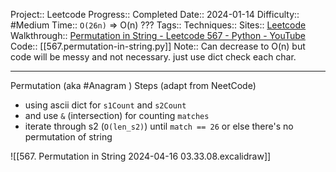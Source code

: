 Project:: Leetcode
Progress:: Completed
Date:: 2024-01-14
Difficulty:: #Medium 
Time:: `O(26n)` => O(n) ???
Tags:: 
Techniques:: 
Sites:: [Leetcode](https://leetcode.com/problems/permutation-in-string/description/)
Walkthrough:: [Permutation in String - Leetcode 567 - Python - YouTube](https://www.youtube.com/watch?v=UbyhOgBN834)
Code:: [[567.permutation-in-string.py]]
Note:: Can decrease to O(n) but code will be messy and not necessary. just use dict check each char.

---
Permutation (aka #Anagram )
Steps (adapt from NeetCode)
- using ascii dict for `s1Count` and `s2Count`
- and use `&` (intersection) for counting `matches`
- iterate through s2 (`O(len_s2)`) until `match == 26` or else there's no permutation of string

![[567. Permutation in String 2024-04-16 03.33.08.excalidraw]]


